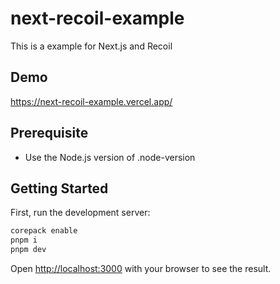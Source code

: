 # next-recoil-example

This is a example for Next.js and Recoil

## Demo

https://next-recoil-example.vercel.app/

## Prerequisite

- Use the Node.js version of .node-version

## Getting Started

First, run the development server:

```bash
corepack enable
pnpm i
pnpm dev
```

Open [http://localhost:3000](http://localhost:3000) with your browser to see the result.

